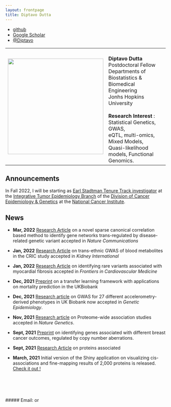 ```yaml
---
layout: frontpage
title: Diptavo Dutta
---
```


<div class="navbar">
  <div class="navbar-inner">
      <ul class="nav">
      <!--    <li><a href="{{ BASE_PATH }}/assets/broman.pdf">cv</a></li>  -->
          <li><a href="https://github.com/diptavo">github</a></li>
	  <li><a href="https://scholar.google.com/citations?user=0HmuYCUAAAAJ&hl=en">Google Scholar</a></li>
          <li><a href="https://twitter.com/Diptavo">@Diptavo</a></li>
      </ul>
  </div>
</div>

<table class="wide">
<tr>
<td class="left">
    <img id="frontphoto" src="assets/bigpublpics/Diptav_Dutta.jpg" width="300" height="300" alt="" />
</td>
<td class="left">
<br><b> Diptavo Dutta </b>
<br> Postdoctoral Fellow
<br> Departments of Biostatistics & Biomedical Engineering
<br> Jonhs Hopkins University
<br>
<br> <b> Research Interest </b>: Statistical Genetics, GWAS,
                <br>  eQTL, multi-omics, Mixed Models,
                <br>  Quasi-likelihood models, Functional Genomics.
<br> 

</td>
</tr>
</table>

## Announcements

In Fall 2022, I will be starting as [Earl Stadtman Tenure Track investigator](https://irp.nih.gov/careers/trans-nih-scientific-recruitments/stadtman-tenure-track-investigators/science-the-stadtman-way) at the [Integrative Tumor Epidemiology Branch](https://dceg.cancer.gov/about/organization/tdrp/iteb) of the [Division of Cancer Epidemiology \& Genetics](https://dceg.cancer.gov/) at the [National Cancer Institute](https://www.cancer.gov/).


## News

- **Mar, 2022** [Research Article](https://www.medrxiv.org/content/10.1101/2020.09.29.20204388v3) on a novel sparse canonical correlation based method to identify gene networks trans-regulated by disease-related genetic variant accepted in *Nature Communications*

- **Jan, 2022** [Research Article](https://www.sciencedirect.com/science/article/abs/pii/S0085253822000837) on trans-ethnic GWAS of blood metabolites in the CRIC study accepted in *Kidney International*  

- **Jan, 2022** [Research Article](https://www.frontiersin.org/articles/10.3389/fcvm.2022.804788/abstract) on identifying rare variants associated with myocardial fibrosis accepted in *Frontiers in Cardiovascular Medicine*  

- **Dec, 2021** [Preprint](https://arxiv.org/abs/2111.10841) on a transfer learning framework with applications on mortality prediction in the UKBiobank

- **Dec, 2021** [Research article](https://onlinelibrary.wiley.com/doi/10.1002/gepi.22441) on GWAS for 27 different accelerometry-derived phenotypes in UK Biobank now accepted in *Genetic Epidemiology*.

- **Nov, 2021** [Research article](https://www.biorxiv.org/content/10.1101/2021.03.15.435533v2) on Proteome-wide association studies accepted in *Nature Genetics*.

- **Sept, 2021** [Preprint](https://www.medrxiv.org/content/10.1101/2021.08.29.21262811v1) on identifying genes associated with different breast cancer outcomes, regulated by copy number aberrations.  

- **Sept, 2021** [Research Article](https://jasn.asnjournals.org/content/32/9/2291) on proteins associated

- **March, 2021** Initial version of the Shiny application on visualizing cis-associations and fine-mapping results of 2,000 proteins is released. [Check it out !](http://nilanjanchatterjeelab.org/pwas/)

 <br>
 <br>
 <br>
 <br>
##### Email: <diptavo21@jhu.edu> or <ddutta4@jhmi.edu>

<!--

<table class="wide">
<tr>
  <td class="left">
    <a href="pages/publpics/iplotCorr.html">
        <img src="assets/publpics/iplotCorr.png" alt="R/qtlcharts example" title="R/qtlcharts example"/>
    </a>
  </td>
  <td class="right">
    <a href="pages/publpics/rqtlexper_fig2.html">
        <img src="assets/publpics/rqtlexper_fig2.png" alt="Broman (2014) Fig 2" title="Broman (2014) Fig 2"/>
    </a>
  </td>
</tr>
<tr>
  <td class="left">
    <a href="pages/publpics/samplemixups_fig7.html">
        <img src="assets/publpics/samplemixups_fig7.png" alt="Broman et al. (2013) Fig 7" title="Broman et al. (2013) Fig 7"/>
    </a>
  </td>
  <td class="right">
    <a href="pages/publpics/isletc6_fig4.html">
        <img src="assets/publpics/isletc6_fig4.png" alt="Tian et al. (2015) Fig 4" title="Tian et al. (2015) Fig 4"/>
    </a>
  </td>
</tr>
</table>

<div class="navbar">
  <div class="navbar-inner">
      <ul class="nav">
          <li><a href="morefigs.html">see more figures</a></li>
      </ul>
  </div>
</div>

-->
